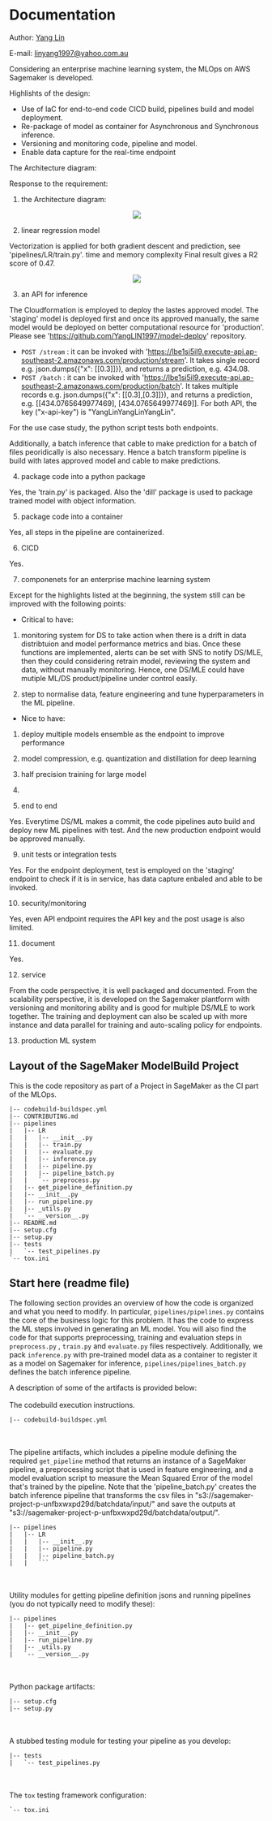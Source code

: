 # Documentation


Author: [Yang Lin](https://yanglin1997.github.io/)

E-mail: linyang1997@yahoo.com.au

Considering an enterprise machine learning system, the MLOps on AWS Sagemaker is developed. 

Highlishts of the design:
- Use of IaC for end-to-end code CICD build, pipelines build and model deployment.
- Re-package of model as container for Asynchronous and Synchronous inference.
- Versioning and monitoring code, pipeline and model.
- Enable data capture for the real-time endpoint

The Architecture diagram:

Response to the requirement:

1. the Architecture diagram:
<!-- ![img/MLOps.png](img/MLOps.png) -->
<div style="text-align:center"><img src ="img/MLOps.png" ,width=100/></div>

2. linear regression model

Vectorization is applied for both gradient descent and prediction, see 'pipelines/LR/train.py'.
time and memory complexity
Final result gives a R2 score of 0.47.
<div style="text-align:center"><img src ="img/MLOps.png" ,width=100/></div>

3. an API for inference

The Cloudformation is employed to deploy the lastes approved model. The 'staging' model is deployed first and once its approved manually, the same model would be deployed on better computational resource for 'production'. Please see 'https://github.com/YangLIN1997/model-deploy' repository. 

- `POST /stream` : it can be invoked with 'https://lbe1si5il9.execute-api.ap-southeast-2.amazonaws.com/production/stream'. It takes single record e.g. json.dumps({"x": [[0.3]]}), and returns a prediction, e.g. 434.08.
- `POST /batch` : it can be invoked with 'https://lbe1si5il9.execute-api.ap-southeast-2.amazonaws.com/production/batch'. It takes multiple records e.g. json.dumps({"x": [[0.3],[0.3]]}), and returns a prediction, e.g.  [[434.0765649977469], [434.0765649977469]]. 
For both API, the key ("x-api-key") is "YangLinYangLinYangLin".

For the use case study, the python script tests both endpoints.

Additionally, a batch inference that cable to make prediction for a batch of files peoridically is also necessary. Hence a batch transform pipeline is build with lates approved model and cable to make predictions. 

4. package code into a python package

Yes, the 'train.py' is packaged. Also the 'dill' package is used to package trained model with object information. 

5. package code into a container

Yes, all steps in the pipeline are containerized.

6. CICD

Yes.

7. componenets for an enterprise machine learning system

Except for the highlights listed at the beginning, the system still can be improved with the following points: 

- Critical to have: 
1. monitoring system for DS to take action when there is a drift in data distribtuion and model performance metrics and bias. Once these functions are implemented, alerts can be set with SNS to notify DS/MLE, then they could considering retrain model, reviewing the system and data, without manually monitoring. Hence, one DS/MLE could have mutiple ML/DS product/pipeline under control easily. 

2. step to normalise data, feature engineering and tune hyperparameters in the ML pipeline.

- Nice to have: 
1. deploy multiple models ensemble as the endpoint to improve performance
2. model compression, e.g. quantization and distillation for deep learning
3. half precision training for large model
4. 


8. end to end

Yes. Everytime DS/ML makes a commit, the code pipelines auto build and deploy new ML pipelines with test. And the new production endpoint would be approved manually.

9. unit tests or integration tests

Yes. For the endpoint deployment, test is employed on the 'staging' endpoint to check if it is in service, has data capture enbaled and able to be invoked. 

10. security/monitoring

Yes, even API endpoint requires the API key and the post usage is also limited.

11. document

Yes. 

12. service

From the code perspective, it is well packaged and documented.
From the scalability perspective, it is developed on the Sagemaker plantform with versioning and monitoring ability and is good for multiple DS/MLE to work together. The training and deployment can also be scaled up with more instance and data parallel for training and auto-scaling policy for endpoints.

13. production ML system


## Layout of the SageMaker ModelBuild Project

This is the code repository as part of a Project in SageMaker as the CI part of the MLOps. 

```
|-- codebuild-buildspec.yml
|-- CONTRIBUTING.md
|-- pipelines
|   |-- LR
|   |   |-- __init__.py
|   |   |-- train.py
|   |   |-- evaluate.py
|   |   |-- inference.py
|   |   |-- pipeline.py
|   |   |-- pipeline_batch.py
|   |   `-- preprocess.py
|   |-- get_pipeline_definition.py
|   |-- __init__.py
|   |-- run_pipeline.py
|   |-- _utils.py
|   `-- __version__.py
|-- README.md
|-- setup.cfg
|-- setup.py
|-- tests
|   `-- test_pipelines.py
`-- tox.ini
```

## Start here (readme file)

The following section provides an overview of how the code is organized and what you need to modify. In particular, `pipelines/pipelines.py` contains the core of the business logic for this problem. It has the code to express the ML steps involved in generating an ML model. You will also find the code for that supports preprocessing, training and evaluation steps in `preprocess.py` , `train.py` and `evaluate.py` files respectively. Additionally, we pack `inference.py` with pre-trained model data as a container to register it as a model on Sagemaker for inference, `pipelines/pipelines_batch.py` defines the batch inference pipeline.

A description of some of the artifacts is provided below:
<br/><br/>
The codebuild execution instructions. 

```
|-- codebuild-buildspec.yml
```

<br/><br/>
The pipeline artifacts, which includes a pipeline module defining the required `get_pipeline` method that returns an instance of a SageMaker pipeline, a preprocessing script that is used in feature engineering, and a model evaluation script to measure the Mean Squared Error of the model that's trained by the pipeline. Note that the 'pipeline_batch.py' creates the batch inference pipeline that transforms the csv files in "s3://sagemaker-project-p-unfbxwxpd29d/batchdata/input/" and save the outputs at "s3://sagemaker-project-p-unfbxwxpd29d/batchdata/output/".

```
|-- pipelines
|   |-- LR
|   |   |-- __init__.py
|   |   |-- pipeline.py
|   |   |-- pipeline_batch.py
|   |   ```

```
<br/><br/>
Utility modules for getting pipeline definition jsons and running pipelines (you do not typically need to modify these):

```
|-- pipelines
|   |-- get_pipeline_definition.py
|   |-- __init__.py
|   |-- run_pipeline.py
|   |-- _utils.py
|   `-- __version__.py
```
<br/><br/>
Python package artifacts:
```
|-- setup.cfg
|-- setup.py
```
<br/><br/>
A stubbed testing module for testing your pipeline as you develop:
```
|-- tests
|   `-- test_pipelines.py
```
<br/><br/>
The `tox` testing framework configuration:
```
`-- tox.ini
```
